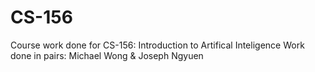 # CS-156
Course work done for CS-156: Introduction to Artifical Inteligence
Work done in pairs: Michael Wong & Joseph Ngyuen
